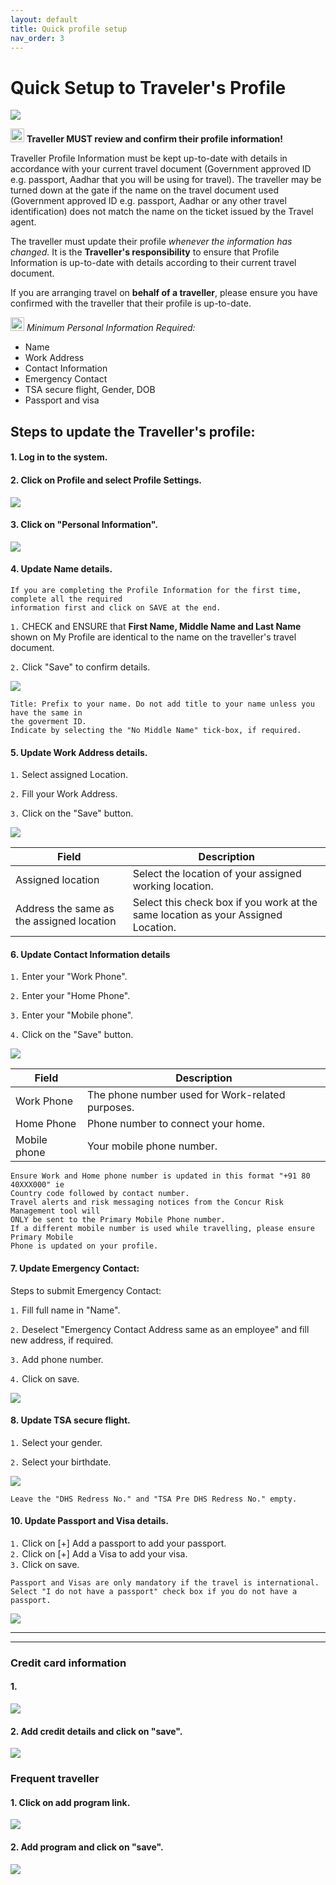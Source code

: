 ```yaml
---
layout: default
title: Quick profile setup
nav_order: 3
---
```

# Quick Setup to Traveler's Profile

<img class="zoom" src="{{ site.url }}{{ site.baseurl }}\assets\images\image5.jpeg"> 


<img src="{{ site.url }}{{ site.baseurl }}\assets\images\bulb.png"  height="22" width="22"> **Traveller MUST review and confirm their profile information!**

Traveller Profile Information must be kept up-to-date with details in accordance with your current travel document (Government approved ID e.g. passport, Aadhar that you will be using for travel).
The traveller may be turned down at the gate if the name on the travel document used (Government approved ID e.g. passport, Aadhar or any other travel identification) does not match the name on the ticket issued by the Travel agent.

The traveller must update their profile *whenever the information has changed.*
It is the **Traveller's responsibility** to ensure that Profile Information is up-to-date with details according to their current travel document.

If you are arranging travel on **behalf of a traveller**, please ensure you have confirmed with the traveller that their profile is up-to-date.

<img src="{{ site.url }}{{ site.baseurl }}\assets\images\bulb.png"  height="22" width="22"> *Minimum Personal Information Required:*
+ Name
+ Work Address
+ Contact Information
+ Emergency Contact
+ TSA secure flight, Gender, DOB
+ Passport and visa



## Steps to update the Traveller's profile:  

#### 1. Log in to the system.  

#### 2. Click on Profile and select Profile Settings. 

<img class="zoom" src="{{ site.url }}{{ site.baseurl }}\assets\images\qsp\qsp1.png"> 

#### 3. Click on "Personal Information".  

<img class="zoom" src="{{ site.url }}{{ site.baseurl }}\assets\images\qsp\qsp2.png"> 

#### 4. Update Name details.

```
If you are completing the Profile Information for the first time, complete all the required 
information first and click on SAVE at the end.
```

`1.` CHECK and ENSURE that **First Name, Middle Name and Last Name** shown on My Profile are identical to the name on the traveller's travel document.

`2.` Click "Save" to confirm details.

<img class="zoom" src="{{ site.url }}{{ site.baseurl }}\assets\images\qsp\qsp3.png"> 


```
Title: Prefix to your name. Do not add title to your name unless you have the same in
the goverment ID.
Indicate by selecting the "No Middle Name" tick-box, if required.
```
#### 5. Update Work Address details.

`1.` Select assigned Location.

`2.`  Fill your Work Address.

`3.` Click on the "Save" button.

<img class="zoom" src="{{ site.url }}{{ site.baseurl }}\assets\images\qsp\qsp4.png"> 


Field | Description
--- | --- 
Assigned location | Select the location of your assigned working location.
Address the same as the assigned location | Select this check box if you work at the same location as your Assigned Location.


#### 6. Update Contact Information details

`1.` Enter your "Work Phone".

`2.` Enter your "Home Phone".

`3.` Enter your "Mobile phone".

`4.` Click on the "Save" button.

<img class="zoom" src="{{ site.url }}{{ site.baseurl }}\assets\images\qsp\qsp5.png"> 

Field | Description
--- | --- 
Work Phone | The phone number used for Work-related purposes.
Home Phone | Phone number to connect your home.
Mobile phone | Your mobile phone number.

```
Ensure Work and Home phone number is updated in this format "+91 80 40XXX000" ie 
Country code followed by contact number.
Travel alerts and risk messaging notices from the Concur Risk Management tool will 
ONLY be sent to the Primary Mobile Phone number.
If a different mobile number is used while travelling, please ensure Primary Mobile 
Phone is updated on your profile.
```

#### 7. Update Emergency Contact:
Steps to submit Emergency Contact:  

`1.` Fill full name in "Name".  

`2.` Deselect "Emergency Contact Address same as an employee" and fill new address, if required.  

`3.` Add phone number.  

`4.` Click on save.  

<img class="zoom" src="{{ site.url }}{{ site.baseurl }}\assets\images\qsp\qsp7.png"> 

#### 8. Update TSA secure flight.

`1.` Select your gender.  

`2.` Select your birthdate.  

<img class="zoom" src="{{ site.url }}{{ site.baseurl }}\assets\images\qsp\qsp8a.png"> 

```
Leave the "DHS Redress No." and "TSA Pre DHS Redress No." empty.
```
#### 10. Update Passport and Visa details.
`1.` Click on [+] Add a passport to add your passport.  
`2.` Click on [+] Add a Visa to add your visa.  
`3.` Click on save.  
```
Passport and Visas are only mandatory if the travel is international. 
Select "I do not have a passport" check box if you do not have a passport.
```

<img class="zoom" src="{{ site.url }}{{ site.baseurl }}\assets\images\qsp\qsp8b.png"> 

---
---

### Credit card information

#### 1. 

<img class="zoom" src="{{ site.url }}{{ site.baseurl }}\assets\images\qsp\crdt.png"> 

#### 2. Add credit details and click on "save".

<img class="zoom" src="{{ site.url }}{{ site.baseurl }}\assets\images\qsp\crdt1.png"> 


### Frequent traveller

#### 1. Click on add program link.

<img class="zoom" src="{{ site.url }}{{ site.baseurl }}\assets\images\qsp\freq.png"> 

#### 2. Add program and click on "save".

<img class="zoom" src="{{ site.url }}{{ site.baseurl }}\assets\images\qsp\freq1.png"> 
